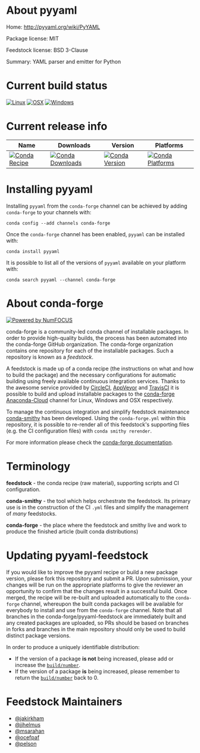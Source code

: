 <!--
# -*- mode: jinja -*-
-->

About pyyaml
============

Home: http://pyyaml.org/wiki/PyYAML

Package license: MIT

Feedstock license: BSD 3-Clause

Summary: YAML parser and emitter for Python



Current build status
====================

[![Linux](https://img.shields.io/circleci/project/github/conda-forge/pyyaml-feedstock/master.svg?label=Linux)](https://circleci.com/gh/conda-forge/pyyaml-feedstock)
[![OSX](https://img.shields.io/travis/conda-forge/pyyaml-feedstock/master.svg?label=macOS)](https://travis-ci.org/conda-forge/pyyaml-feedstock)
[![Windows](https://img.shields.io/appveyor/ci/conda-forge/pyyaml-feedstock/master.svg?label=Windows)](https://ci.appveyor.com/project/conda-forge/pyyaml-feedstock/branch/master)

Current release info
====================

| Name | Downloads | Version | Platforms |
| --- | --- | --- | --- |
| [![Conda Recipe](https://img.shields.io/badge/recipe-pyyaml-green.svg)](https://anaconda.org/conda-forge/pyyaml) | [![Conda Downloads](https://img.shields.io/conda/dn/conda-forge/pyyaml.svg)](https://anaconda.org/conda-forge/pyyaml) | [![Conda Version](https://img.shields.io/conda/vn/conda-forge/pyyaml.svg)](https://anaconda.org/conda-forge/pyyaml) | [![Conda Platforms](https://img.shields.io/conda/pn/conda-forge/pyyaml.svg)](https://anaconda.org/conda-forge/pyyaml) |

Installing pyyaml
=================

Installing `pyyaml` from the `conda-forge` channel can be achieved by adding `conda-forge` to your channels with:

```
conda config --add channels conda-forge
```

Once the `conda-forge` channel has been enabled, `pyyaml` can be installed with:

```
conda install pyyaml
```

It is possible to list all of the versions of `pyyaml` available on your platform with:

```
conda search pyyaml --channel conda-forge
```


About conda-forge
=================

[![Powered by NumFOCUS](https://img.shields.io/badge/powered%20by-NumFOCUS-orange.svg?style=flat&colorA=E1523D&colorB=007D8A)](http://numfocus.org)

conda-forge is a community-led conda channel of installable packages.
In order to provide high-quality builds, the process has been automated into the
conda-forge GitHub organization. The conda-forge organization contains one repository
for each of the installable packages. Such a repository is known as a *feedstock*.

A feedstock is made up of a conda recipe (the instructions on what and how to build
the package) and the necessary configurations for automatic building using freely
available continuous integration services. Thanks to the awesome service provided by
[CircleCI](https://circleci.com/), [AppVeyor](https://www.appveyor.com/)
and [TravisCI](https://travis-ci.org/) it is possible to build and upload installable
packages to the [conda-forge](https://anaconda.org/conda-forge)
[Anaconda-Cloud](https://anaconda.org/) channel for Linux, Windows and OSX respectively.

To manage the continuous integration and simplify feedstock maintenance
[conda-smithy](https://github.com/conda-forge/conda-smithy) has been developed.
Using the ``conda-forge.yml`` within this repository, it is possible to re-render all of
this feedstock's supporting files (e.g. the CI configuration files) with ``conda smithy rerender``.

For more information please check the [conda-forge documentation](https://conda-forge.org/docs/).

Terminology
===========

**feedstock** - the conda recipe (raw material), supporting scripts and CI configuration.

**conda-smithy** - the tool which helps orchestrate the feedstock.
                   Its primary use is in the construction of the CI ``.yml`` files
                   and simplify the management of *many* feedstocks.

**conda-forge** - the place where the feedstock and smithy live and work to
                  produce the finished article (built conda distributions)


Updating pyyaml-feedstock
=========================

If you would like to improve the pyyaml recipe or build a new
package version, please fork this repository and submit a PR. Upon submission,
your changes will be run on the appropriate platforms to give the reviewer an
opportunity to confirm that the changes result in a successful build. Once
merged, the recipe will be re-built and uploaded automatically to the
`conda-forge` channel, whereupon the built conda packages will be available for
everybody to install and use from the `conda-forge` channel.
Note that all branches in the conda-forge/pyyaml-feedstock are
immediately built and any created packages are uploaded, so PRs should be based
on branches in forks and branches in the main repository should only be used to
build distinct package versions.

In order to produce a uniquely identifiable distribution:
 * If the version of a package **is not** being increased, please add or increase
   the [``build/number``](https://conda.io/docs/user-guide/tasks/build-packages/define-metadata.html#build-number-and-string).
 * If the version of a package **is** being increased, please remember to return
   the [``build/number``](https://conda.io/docs/user-guide/tasks/build-packages/define-metadata.html#build-number-and-string)
   back to 0.

Feedstock Maintainers
=====================

* [@jakirkham](https://github.com/jakirkham/)
* [@jjhelmus](https://github.com/jjhelmus/)
* [@msarahan](https://github.com/msarahan/)
* [@ocefpaf](https://github.com/ocefpaf/)
* [@pelson](https://github.com/pelson/)

